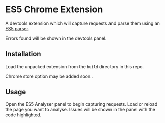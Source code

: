 # ES5 Chrome Extension

A devtools extension which will capture requests and parse them using an [ES5 parser](https://github.com/acornjs/acorn).

Errors found will be shown in the devtools panel.

## Installation

Load the unpacked extension from the `build` directory in this repo.

Chrome store option may be added soon..

## Usage

Open the ES5 Analyser panel to begin capturing requests.
Load or reload the page you want to analyse.
Issues will be shown in the panel with the code highlighted.
